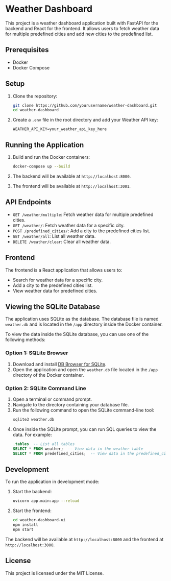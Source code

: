 # Weather Dashboard

This project is a weather dashboard application built with FastAPI for the backend and React for the frontend. It allows users to fetch weather data for multiple predefined cities and add new cities to the predefined list.

## Prerequisites

- Docker
- Docker Compose

## Setup

1. Clone the repository:

   ```sh
   git clone https://github.com/yourusername/weather-dashboard.git
   cd weather-dashboard
   ```

2. Create a `.env` file in the root directory and add your Weather API key:

   ```env
   WEATHER_API_KEY=your_weather_api_key_here
   ```

## Running the Application

1. Build and run the Docker containers:

   ```sh
   docker-compose up --build
   ```

2. The backend will be available at `http://localhost:8000`.
3. The frontend will be available at `http://localhost:3001`.

## API Endpoints

- `GET /weather/multiple`: Fetch weather data for multiple predefined cities.
- `GET /weather/`: Fetch weather data for a specific city.
- `POST /predefined_cities/`: Add a city to the predefined cities list.
- `GET /weather/all`: List all weather data.
- `DELETE /weather/clear`: Clear all weather data.

## Frontend

The frontend is a React application that allows users to:

- Search for weather data for a specific city.
- Add a city to the predefined cities list.
- View weather data for predefined cities.

## Viewing the SQLite Database

The application uses SQLite as the database. The database file is named `weather.db` and is located in the `/app` directory inside the Docker container.

To view the data inside the SQLite database, you can use one of the following methods:

### Option 1: SQLite Browser

1. Download and install [DB Browser for SQLite](https://sqlitebrowser.org/).
2. Open the application and open the `weather.db` file located in the `/app` directory of the Docker container.

### Option 2: SQLite Command Line

1. Open a terminal or command prompt.
2. Navigate to the directory containing your database file.
3. Run the following command to open the SQLite command-line tool:
   ```sh
   sqlite3 weather.db
   ```
4. Once inside the SQLite prompt, you can run SQL queries to view the data. For example:
   ```sql
   .tables  -- List all tables
   SELECT * FROM weather;  -- View data in the weather table
   SELECT * FROM predefined_cities;  -- View data in the predefined_cities table
   ```

## Development

To run the application in development mode:

1. Start the backend:

   ```sh
   uvicorn app.main:app --reload
   ```

2. Start the frontend:

   ```sh
   cd weather-dashboard-ui
   npm install
   npm start
   ```

The backend will be available at `http://localhost:8000` and the frontend at `http://localhost:3000`.

## License

This project is licensed under the MIT License.